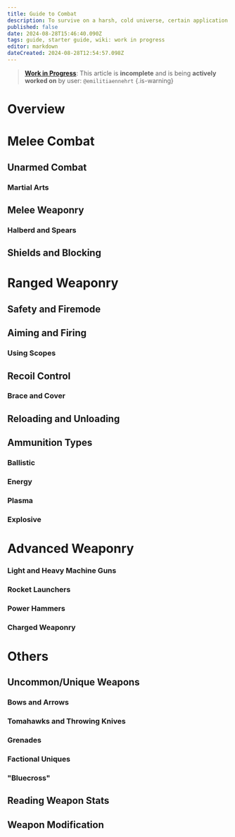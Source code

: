 ```yaml
---
title: Guide to Combat
description: To survive on a harsh, cold universe, certain application of force must be utilized.
published: false
date: 2024-08-28T15:46:40.090Z
tags: guide, starter guide, wiki: work in progress
editor: markdown
dateCreated: 2024-08-28T12:54:57.098Z
---
```


> [**Work in Progress**](/maintenance/Templates#work-in-progress): This article is **incomplete** and is being **actively worked on** by user: `@emilitiaennehrt`
{.is-warning}

# Overview

# Melee Combat

## Unarmed Combat

### Martial Arts

## Melee Weaponry

### Halberd and Spears

## Shields and Blocking

# Ranged Weaponry

## Safety and Firemode

## Aiming and Firing

### Using Scopes

## Recoil Control

### Brace and Cover

## Reloading and Unloading

## Ammunition Types

### Ballistic

### Energy

### Plasma

### Explosive

# Advanced Weaponry

### Light and Heavy Machine Guns

### Rocket Launchers

### Power Hammers

### Charged Weaponry

# Others

## Uncommon/Unique Weapons
### Bows and Arrows

### Tomahawks and Throwing Knives

### Grenades

### Factional Uniques

### "Bluecross"

## Reading Weapon Stats

## Weapon Modification
